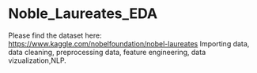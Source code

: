 # Noble_Laureates_EDA
Please find the dataset here:
https://www.kaggle.com/nobelfoundation/nobel-laureates
Importing data, data cleaning, preprocessing data, feature engineering, data vizualization,NLP.
